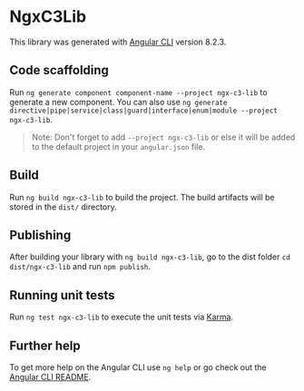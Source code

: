 # NgxC3Lib

This library was generated with [Angular CLI](https://github.com/angular/angular-cli) version 8.2.3.

## Code scaffolding

Run `ng generate component component-name --project ngx-c3-lib` to generate a new component. You can also use `ng generate directive|pipe|service|class|guard|interface|enum|module --project ngx-c3-lib`.
> Note: Don't forget to add `--project ngx-c3-lib` or else it will be added to the default project in your `angular.json` file. 

## Build

Run `ng build ngx-c3-lib` to build the project. The build artifacts will be stored in the `dist/` directory.

## Publishing

After building your library with `ng build ngx-c3-lib`, go to the dist folder `cd dist/ngx-c3-lib` and run `npm publish`.

## Running unit tests

Run `ng test ngx-c3-lib` to execute the unit tests via [Karma](https://karma-runner.github.io).

## Further help

To get more help on the Angular CLI use `ng help` or go check out the [Angular CLI README](https://github.com/angular/angular-cli/blob/master/README.md).
